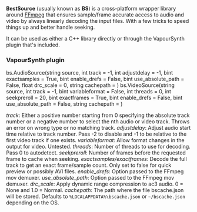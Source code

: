 **BestSource** (usually known as **BS**) is a cross-platform wrapper library around [FFmpeg](http://ffmpeg.org)
that ensures sample/frame accurate access to audio and video by always linearly decoding the input files. With a few tricks to speed
things up and better handle seeking.

It can be used as either a C++ library directly or through the VapourSynth plugin that's included.

### VapourSynth plugin

bs.AudioSource(string source, int track = -1, int adjustdelay = -1, bint exactsamples = True, bint enable_drefs = False, bint use_absolute_path = False, float drc_scale = 0, string cachepath = <user data dir>)
bs.VideoSource(string source, int track = -1, bint variableformat = False, int threads = 0, int seekpreroll = 20, bint exactframes = True, bint enable_drefs = False, bint use_absolute_path = False, string cachepath = <user data dir>)

*track*: Either a positive number starting from 0 specifying the absolute track number or a negative number to select the nth audio or video track. Throws an error on wrong type or no matching track.
*adjustdelay*: Adjust audio start time relative to track number. Pass -2 to disable and -1 to be relative to the first video track if one exists.
*variableformat*: Allow format changes in the output for video. Untested.
*threads*: Number of threads to use for decoding. Pass 0 to autodetect.
*seekpreroll*: Number of frames before the requested frame to cache when seeking.
*exactsamples/exactframes*: Decode the full track to get an exact frame/sample count. Only set to false for quick preview or possibly AVI files.
*enable_drefs*: Option passed to the FFmpeg mov demuxer.
*use_absolute_path*: Option passed to the FFmpeg mov demuxer.
*drc_scale*: Apply dynamic range compression to ac3 audio. 0 = None and 1.0 = Normal.
*cachepath*: The path where the file bscache.json will be stored. Defaults to `%LOCALAPPDATA%\bscache.json` or `~/bscache.json` depending on the OS.